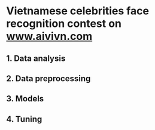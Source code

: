 # Vietnamese celebrities face recognition contest on www.aivivn.com

## 1. Data analysis

## 2. Data preprocessing

## 3. Models 

## 4. Tuning